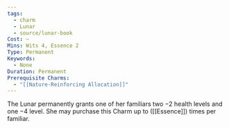 ```yaml
---
tags:
  - charm
  - Lunar
  - source/lunar-book
Cost: —
Mins: Wits 4, Essence 2
Type: Permanent
Keywords:
  - None
Duration: Permanent
Prerequisite Charms:
  - "[[Nature-Reinforcing Allocation]]"
---
```

The Lunar permanently grants one of her familiars two −2 health levels and one −4 level. She may purchase this Charm up to ([[Essence]]) times per familiar.